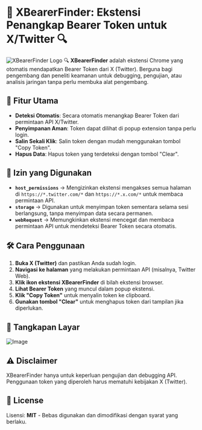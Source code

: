 # 🚀 XBearerFinder: Ekstensi Penangkap Bearer Token untuk X/Twitter 🔍
![XBearerFinder Logo](https://github.com/user-attachments/assets/a06523f6-1378-4443-bca7-15b78d5ad3a9)
🔍 **XBearerFinder** adalah ekstensi Chrome yang otomatis mendapatkan Bearer Token dari X (Twitter). Berguna bagi pengembang dan peneliti keamanan untuk debugging, pengujian, atau analisis jaringan tanpa perlu membuka alat pengembang.

## 📌 Fitur Utama
- **Deteksi Otomatis**: Secara otomatis menangkap Bearer Token dari permintaan API X/Twitter.
- **Penyimpanan Aman**: Token dapat dilihat di popup extension tanpa perlu login.
- **Salin Sekali Klik**: Salin token dengan mudah menggunakan tombol "Copy Token".
- **Hapus Data**: Hapus token yang terdeteksi dengan tombol "Clear".

## 📜 Izin yang Digunakan  
- **`host_permissions`** → Mengizinkan ekstensi mengakses semua halaman di `https://*.twitter.com/*` dan `https://*.x.com/*` untuk membaca permintaan API.  
- **`storage`** → Digunakan untuk menyimpan token sementara selama sesi berlangsung, tanpa menyimpan data secara permanen.  
- **`webRequest`** → Memungkinkan ekstensi mencegat dan membaca permintaan API untuk mendeteksi Bearer Token secara otomatis.  

## 🛠️ Cara Penggunaan  
1. **Buka X (Twitter)** dan pastikan Anda sudah login.  
2. **Navigasi ke halaman** yang melakukan permintaan API (misalnya, Twitter Web).  
3. **Klik ikon ekstensi XBearerFinder** di bilah ekstensi browser.  
4. **Lihat Bearer Token** yang muncul dalam popup ekstensi.  
5. **Klik "Copy Token"** untuk menyalin token ke clipboard.  
6. **Gunakan tombol "Clear"** untuk menghapus token dari tampilan jika diperlukan.

## 📸 Tangkapan Layar
![Image](https://github.com/user-attachments/assets/60c81401-ca81-4393-983c-d38750c015d2)

## ⚠️ Disclaimer
XBearerFinder hanya untuk keperluan pengujian dan debugging API. Penggunaan token yang diperoleh harus mematuhi kebijakan X (Twitter).

## 📄 License
Lisensi: **MIT** - Bebas digunakan dan dimodifikasi dengan syarat yang berlaku.
